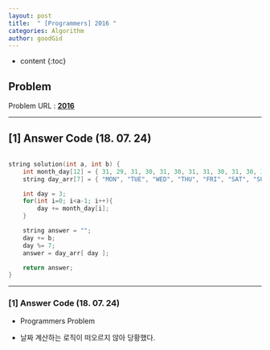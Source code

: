 ```yaml
---
layout: post
title:  " [Programmers] 2016 "
categories: Algorithm
author: goodGid
---
```

* content
{:toc}


## Problem 
Problem URL : **[2016](https://programmers.co.kr/learn/courses/30/lessons/12901)**

---

## [1] Answer Code (18. 07. 24)

``` cpp

string solution(int a, int b) {
    int month_day[12] = { 31, 29, 31, 30, 31, 30, 31, 31, 30, 31, 30, 31 };
    string day_arr[7] = { "MON", "TUE", "WED", "THU", "FRI", "SAT", "SUN" };

    int day = 3;
    for(int i=0; i<a-1; i++){
        day += month_day[i];
    }

    string answer = "";
    day += b;
    day %= 7;
    answer = day_arr[ day ];

    return answer;
}


```

---


### [1] Answer Code (18. 07. 24)

* Programmers Problem

* 날짜 계산하는 로직이 떠오르지 않아 당황했다.